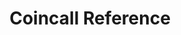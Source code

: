 ---
title: Coincall Reference

# language_tabs: # must be one of https://git.io/vQNgJ
#   - shell
  # - java
  # - python
  # - javascript

toc_footers:
  - <a href='#'>API Powered by Coincall</a>

includes:
  - base_en
  - mm_program
  - public_en
  - account_en
  - option_en
  - rfq_en
  - futures_en
  - spot_en
  - option_ws_en
  - futures_ws_en
  - spot_ws_en
  - referral_en
  - errors_en

search: true

code_clipboard: true

meta:
  - name: description
    content: Documentation for the Coincall API
---